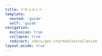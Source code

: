 ```yaml
---
title: ドキュメント
template:
  nested: 'guide'
  self: 'guide'
navigation:
  exclusive: true
  collapse: true
  redirect: /docs/get-started/installation
layout.aside: true
---
```

